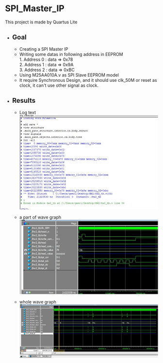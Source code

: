 # SPI_Master_IP
 This project is made by Quartus Lite

- ## Goal 
    - Creating a SPI Master IP
    - Writing some datas in following address in EEPROM
    <br> 1. Address 0 : data => 0x78
    <br> 2. Address 1 : data => 0x9A
    <br> 3. Address 2 : data => 0xBC
    - Using M25AA010A.v as SPI Slave EEPROM model
    - It require Synchronous Design, and it should use clk_50M or reset as clock, it can't use other signal as clock.
- ## Results
    - Log text
    <br> ![1](./文字結果.jpg)

    - a part of wave graph
    <br> ![1](./0x06的波型.jpg)

    - whole wave graph
    <br> ![1](./全部的波型.jpg)